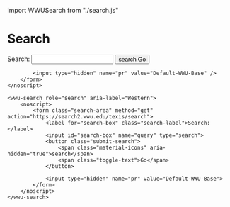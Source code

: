 import WWUSearch from "./search.js"

# Search

<wwu-search role="search" aria-label="Western">
    <noscript>
        <form class="search-area" method="get" action="https://search2.wwu.edu/texis/search">
            <label for="search-box" class="search-label">Search:</label>
            <input id="search-box" name="query" type="search" />
            <button class="submit-search">
                <span class="material-icons" aria-hidden="true">search</span>
                <span class="toggle-text">Go</span>
            </button>
            
            <input type="hidden" name="pr" value="Default-WWU-Base" />
        </form>
    </noscript>
</wwu-search>

```
<wwu-search role="search" aria-label="Western">
    <noscript>
        <form class="search-area" method="get" action="https://search2.wwu.edu/texis/search">
            <label for="search-box" class="search-label">Search:</label>
            <input id="search-box" name="query" type="search">
            <button class="submit-search">
                <span class="material-icons" aria-hidden="true">search</span>
                <span class="toggle-text">Go</span>
            </button>
            
            <input type="hidden" name="pr" value="Default-WWU-Base">
        </form>
    </noscript>
</wwu-search>
```